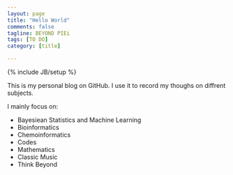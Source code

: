 ```yaml
---
layout: page
title: "Hello World"
comments: false
tagline: BEYOND PIEi
tags: [TO DO]
category: [title]

---
```

{% include JB/setup %}

This is my personal blog on GitHub. I use it to record my thoughs on diffrent subjects.

I mainly focus on:

* Bayesiean Statistics and Machine Learning   
* Bioinformatics   
* Chemoinformatics   
* Codes   
* Mathematics   
* Classic Music   
* Think Beyond   
